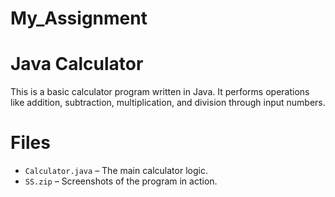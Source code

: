 # My_Assignment
# Java Calculator

This is a basic calculator program written in Java. It performs operations like addition, subtraction, multiplication, and division through input numbers.

# Files

- `Calculator.java` – The main calculator logic.
- `SS.zip` – Screenshots of the program in action.
